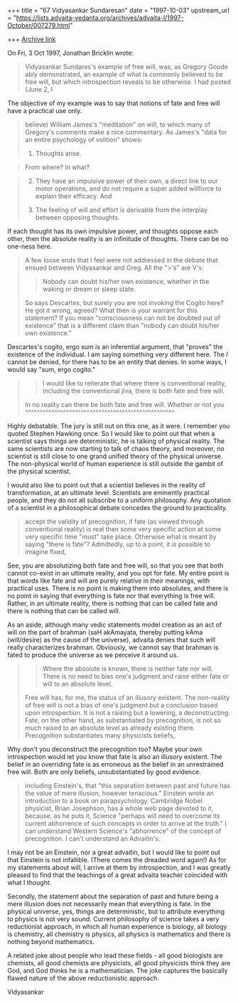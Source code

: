 +++
title = "67 Vidyasankar Sundaresan"
date = "1997-10-03"
upstream_url = "https://lists.advaita-vedanta.org/archives/advaita-l/1997-October/007279.html"

+++
[Archive link](https://lists.advaita-vedanta.org/archives/advaita-l/1997-October/007279.html)

On Fri, 3 Oct 1997, Jonathan Bricklin wrote:

> Vidyasankar Sundares's example of free will, was, as Gregory Goode ably
> demonstrated, an example of what is commonly believed to be free will,
> but which introspection reveals to be otherwise.  I had posted (June 2, I

The objective of my example was to say that notions of fate and free will
have a practical use only.

> believe) William James's "meditation" on will, to which
> many of Gregory's comments make a nice commentary.  As James's
> "data for an entire psychology of volition" shows:
>
> 1. Thoughts arise.

>From where? In what?

>
> 2. They have an impulsive power of their own, a direct link to our motor
> operations, and do not require a super added willforce to explain their
> efficacy. And
>
> 3. The feeling of will and effort is derivable from the interplay between
> opposing thoughts.

If each thought has its own impulsive power, and thoughts oppose each
other, then the absolute reality is an infinitude of thoughts. There can
be no one-ness here.


> A few loose ends that I feel were not addressed in the debate that ensued
> between Vidyasankar  and Greg.  All the ">'s" are V's:
>
> >Nobody can doubt his/her own existence, whether in the waking or dream or
> >sleep state.
>
> So says Descartes, but surely you are not invoking the Cogito here?  He got
> it wrong, agreed?  What then is your warrant for this statement?  If you
> mean "consciousness can not be doubted out of existence" that is a
> different claim than "nobody can doubt his/her own existence."

Descartes's cogito, ergo sum is an inferential argument, that "proves" the
existence of the individual. I am saying something very different here.
The *I* cannot be denied, for there has to be an entity that denies. In
some ways, I would say "sum, ergo cogito."

> >I would like to reiterate that where there is conventional reality,
> >including the conventional jIva, there is both fate and free will.
>
> In no reality can there be both fate and free will.  Whether or not you
  ^^^^^^^^^^^^^^^^^^^^^^^^^^^^^^^^^^^^^^^^^^^^^^^^^^^

Highly debatable. The jury is still out on this one, as it were. I
remember you quoted Stephen Hawking once. So I would like to point out
that when a scientist says things are deterministic, he is talking of
physical reality. The same scientists are now starting to talk of chaos
theory, and moreover, no scientist is still close to one grand unified
theory of the physical universe. The non-physical world of human
experience is still outside the gambit of the physical scientist.

I would also like to point out that a scientist believes in the reality of
transformation, at an ultimate level. Scientists are eminently practical
people, and they do not all subscribe to a uniform philosophy. Any
quotation of a scientist in a philosophical debate concedes the ground to
practicality.

> accept the validity of precognition, if fate (as viewed through
> conventional reality) is real then some very specific action at some very
> specific time "must" take place.  Otherwise what is meant by saying "there
> is fate"?   Admittedly, up to a point, it _is_ possible to imagine fixed,

See, you are absolutizing both fate and free will, so that you see that
both cannot co-exist in an ultimate reality, and you opt for fate. My
entire point is that words like fate and will are purely relative in their
meanings, with practical uses. There is no point is making them into
absolutes, and there is no point in saying that everything is fate nor
that everything is free will. Rather, in an ultimate reality, there is
nothing that can be called fate and there is nothing that can be called
will.

As an aside, although many vedic statements model creation as an act of
will on the part of brahman (saH akAmayata, thereby putting kAma
(will/desire) as the cause of the universe), advaita denies that such will
really characterizes brahman. Obviously, we cannot say that brahman is
fated to produce the universe as we perceive it around us.

> >Where the absolute is known, there is neither fate nor will. There is no
> need to
> >bias one's judgment and raise either fate or will to an absolute level.
>
> Free will has, for me, the status of an illusory existent. The
> _non_-reality of free
> will is not a bias of one's judgment but a
> conclusion based upon introspection.  It is not a raising but a lowering, a
> deconstructing.   Fate, on the other hand, as substantiated by
> precognition, is not so much raised to an absolute level as already
> existing there.  Precognition substantiates many physicists beliefs,

Why don't you deconstruct the precognition too? Maybe your own
introspection would let you know that fate is also an illusory existent.
The belief in an overriding fate is as erroneous as the belief in an
unrestrained free will. Both are only beliefs, unsubstantiated by good
evidence.

> including Einstein's, that "this
> separation between past and future has the value of mere illusion, however
> tenacious."  Einstein wrote an introduction to a book on parapsychology.
> Cambridge Nobel physicist, Brian Josephson, has a whole web page devoted to
> it, because, as he puts it, Science "perhaps will need to overcome its
> current abhorrence of such concepts in order to arrive at the truth."   I
> can understand Western Science's "abhorrence" of the concept of
> precognition.  I can't understand an Advaitin's.

I may not be an Einstein, nor a great advaitin, but I would like to point
out that Einstein is not infallible. (There comes the dreaded word again!)
As for my statements about will, I arrive at them by introspection, and I
was greatly pleased to find that the teachings of a great advaita teacher
coincided with what I thought.

Secondly, the statement about the separation of past and future being
a mere illusion does not necessarily mean that everything is fate. In the
physical universe, yes, things are deterministic, but to attribute
everything to physics is not very sound. Current philosophy of science
takes a very reductionist approach, in which all human experience is
biology, all biology is chemistry, all chemistry is physics, all physics
is mathematics and there is nothing beyond mathematics.

A related joke about people who lead these fields - all good biologists
are chemists, all good chemists are physicists, all good physicists think
they are God, and God thinks he is a mathematician. The joke captures the
basically flawed nature of the above reductionistic approach.

Vidyasankar

